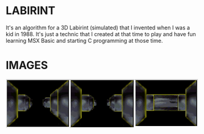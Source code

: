 # LABIRINT

It's an algorithm for a 3D Labirint (simulated) that I invented when I was a kid in 1988. It's just a technic that I created at that time to play and have fun learning MSX Basic and starting C programming at those time.

# IMAGES

<div style="content: "";  clear: both;  display: table;">
  <div style="float: left; width: 33.33%;">
    <img src="./_/LabirintV2_img.jpg">
  </div>
  <div style="float: left; width: 33.33%;">
    <img src="./_/LabirintV2_img2.jpg">
  </div>
  <div style="float: left; width: 33.33%;">
    <img src="./_/LabirintV2_img3.jpg">
  </div>
</div>
